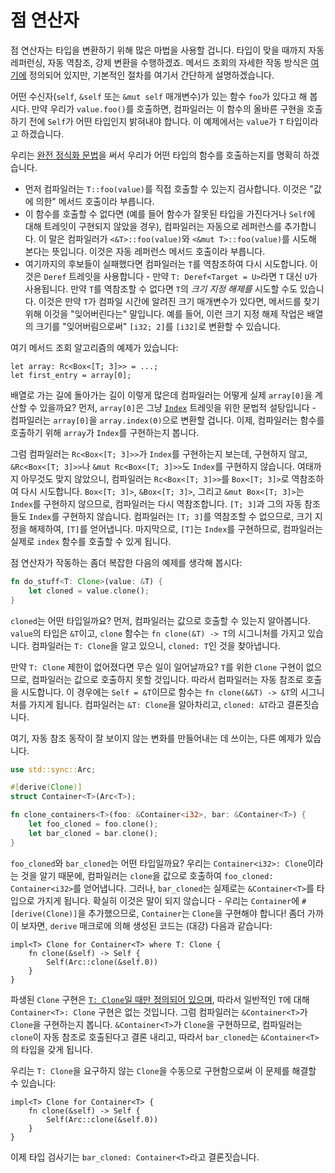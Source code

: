 # 점 연산자

점 연산자는 타입을 변환하기 위해 많은 마법을 사용할 겁니다. 타입이 맞을 때까지 자동 레퍼런싱, 자동 역참조, 강제 변환을 수행하겠죠. 메서드 조회의 자세한 작동 방식은 [여기에][method_lookup] 정의되어 있지만, 기본적인 절차를 여기서 간단하게 설명하겠습니다.

어떤 수신자(`self`, `&self` 또는 `&mut self` 매개변수)가 있는 함수 `foo`가 있다고 해 봅시다. 만약 우리가 `value.foo()`를 호출하면, 컴파일러는 이 함수의 올바른 구현을 호출하기 전에 `Self`가 어떤 타입인지 밝혀내야 합니다. 이 예제에서는 `value`가 `T` 타입이라고 하겠습니다.

우리는 [완전 정식화 문법][fqs]을 써서 우리가 어떤 타입의 함수를 호출하는지를 명확히 하겠습니다.

- 먼저 컴파일러는 `T::foo(value)`를 직접 호출할 수 있는지 검사합니다. 이것은 "값에 의한" 메서드 호출이라 부릅니다.
- 이 함수를 호출할 수 없다면 (예를 들어 함수가 잘못된 타입을 가진다거나 `Self`에 대해 트레잇이 구현되지 않았을 경우), 컴파일러는 자동으로 레퍼런스를 추가합니다. 이 말은 컴파일러가 `<&T>::foo(value)`와 `<&mut T>::foo(value)`를 시도해 본다는 뜻입니다. 이것은 자동 레퍼런스 메서드 호출이라 부릅니다.
- 여기까지의 후보들이 실패했다면 컴파일러는 `T`를 역참조하여 다시 시도합니다. 이것은 `Deref` 트레잇을 사용합니다 - 만약 `T: Deref<Target = U>`라면 `T` 대신 `U`가 사용됩니다. 만약 `T`를 역참조할 수 없다면 `T`의 _크기 지정 해제를_ 시도할 수도 있습니다. 이것은 만약 `T`가 컴파일 시간에 알려진 크기 매개변수가 있다면, 메서드를 찾기 위해 이것을 "잊어버린다는" 말입니다. 예를 들어, 이런 크기 지정 해제 작업은 배열의 크기를 "잊어버림으로써" `[i32; 2]`를 `[i32]`로 변환할 수 있습니다.


여기 메서드 조회 알고리즘의 예제가 있습니다:

```rust,ignore
let array: Rc<Box<[T; 3]>> = ...;
let first_entry = array[0];
```

배열로 가는 길에 돌아가는 길이 이렇게 많은데 컴파일러는 어떻게 실제 `array[0]`을 계산할 수 있을까요? 먼저, `array[0]`은 그냥 [`Index`][index] 트레잇을 위한 문법적 설탕입니다 - 컴파일러는 `array[0]`을 `array.index(0)`으로 변환할 겁니다. 
이제, 컴파일러는 함수를 호출하기 위해 `array`가 `Index`를 구현하는지 봅니다.

그럼 컴파일러는 `Rc<Box<[T; 3]>>`가 `Index`를 구현하는지 보는데, 구현하지 않고, `&Rc<Box<[T; 3]>>`나 `&mut Rc<Box<[T; 3]>>`도 `Index`를 구현하지 않습니다. 
여태까지 아무것도 맞지 않았으니, 컴파일러는 `Rc<Box<[T; 3]>>`를 `Box<[T; 3]>`로 역참조하여 다시 시도합니다. `Box<[T; 3]>`, `&Box<[T; 3]>`, 그리고 `&mut Box<[T; 3]>`는 `Index`를 구현하지 않으므로, 
컴파일러는 다시 역참조합니다. `[T; 3]`과 그의 자동 참조들도 `Index`를 구현하지 않습니다. 컴파일러는 `[T; 3]`를 역참조할 수 없으므로, 크기 지정을 해제하여, `[T]`를 얻어냅니다. 마지막으로, `[T]`는 `Index`를 구현하므로, 
컴파일러는 실제로 `index` 함수를 호출할 수 있게 됩니다.

점 연산자가 작동하는 좀더 복잡한 다음의 예제를 생각해 봅시다:

```rust
fn do_stuff<T: Clone>(value: &T) {
    let cloned = value.clone();
}
```

`cloned`는 어떤 타입일까요? 먼저, 컴파일러는 값으로 호출할 수 있는지 알아봅니다. `value`의 타입은 `&T`이고, `clone` 함수는 `fn clone(&T) -> T`의 시그니처를 가지고 있습니다. 컴파일러는 `T: Clone`을 알고 있으니, 
`cloned: T`인 것을 찾아냅니다.

만약 `T: Clone` 제한이 없어졌다면 무슨 일이 일어날까요? `T`를 위한 `Clone` 구현이 없으므로, 컴파일러는 값으로 호출하지 못할 것입니다. 따라서 컴파일러는 자동 참조로 호출을 시도합니다. 이 경우에는 `Self = &T`이므로 
함수는 `fn clone(&&T) -> &T`의 시그니처를 가지게 됩니다. 컴파일러는 `&T: Clone`을 알아차리고, `cloned: &T`라고 결론짓습니다.

여기, 자동 참조 동작이 잘 보이지 않는 변화를 만들어내는 데 쓰이는, 다른 예제가 있습니다.

```rust
use std::sync::Arc;

#[derive(Clone)]
struct Container<T>(Arc<T>);

fn clone_containers<T>(foo: &Container<i32>, bar: &Container<T>) {
    let foo_cloned = foo.clone();
    let bar_cloned = bar.clone();
}
```

`foo_cloned`와 `bar_cloned`는 어떤 타입일까요? 우리는 `Container<i32>: Clone`이라는 것을 알기 때문에, 컴파일러는 `clone`을 값으로 호출하여 `foo_cloned: Container<i32>`를 얻어냅니다. 그러나, 
`bar_cloned`는 실제로는 `&Container<T>`를 타입으로 가지게 됩니다. 확실히 이것은 말이 되지 않습니다 - 우리는 `Container`에 `#[derive(Clone)]`을 추가했으므로, `Container`는 `Clone`을 구현해야 합니다! 
좀더 가까이 보자면, `derive` 매크로에 의해 생성된 코드는 (대강) 다음과 같습니다:

```rust,ignore
impl<T> Clone for Container<T> where T: Clone {
    fn clone(&self) -> Self {
        Self(Arc::clone(&self.0))
    }
}
```

파생된 `Clone` 구현은 [`T: Clone`일 때만 정의되어 있으며][clone], 따라서 일반적인 `T`에 대해 `Container<T>: Clone` 구현은 없는 것입니다. 그럼 컴파일러는 `&Container<T>`가 `Clone`을 구현하는지 봅니다. 
`&Container<T>`가 `Clone`을 구현하므로, 컴파일러는 `clone`이 자동 참조로 호출된다고 결론 내리고, 따라서 `bar_cloned`는 `&Container<T>`의 타입을 갖게 됩니다.

우리는 `T: Clone`을 요구하지 않는 `Clone`을 수동으로 구현함으로써 이 문제를 해결할 수 있습니다:

```rust,ignore
impl<T> Clone for Container<T> {
    fn clone(&self) -> Self {
        Self(Arc::clone(&self.0))
    }
}
```

이제 타입 검사기는 `bar_cloned: Container<T>`라고 결론짓습니다.

[fqs]: https://doc.rust-lang.org/book/ch19-03-advanced-traits.html#fully-qualified-syntax-for-disambiguation-calling-methods-with-the-same-name
[method_lookup]: https://rustc-dev-guide.rust-lang.org/method-lookup.html
[index]: https://doc.rust-lang.org/std/ops/trait.Index.html
[clone]: https://doc.rust-lang.org/std/clone/trait.Clone.html#derivable
